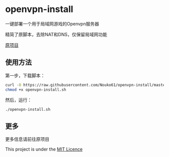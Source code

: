 # openvpn-install

一键部署一个用于局域网游戏的Openvpn服务器

精简了原脚本，去除NAT和DNS，仅保留局域网功能

[原项目](https://github.com/angristan/openvpn-install)

## 使用方法

第一步，下载脚本：

```bash
curl -O https://raw.githubusercontent.com/Nouko61/openvpn-install/master/openvpn-install.sh
chmod +x openvpn-install.sh
```

然后，运行：

```sh
./openvpn-install.sh
```

## 更多

更多信息请前往原项目

This project is under the [MIT Licence](https://raw.githubusercontent.com/Angristan/openvpn-install/master/LICENSE)
